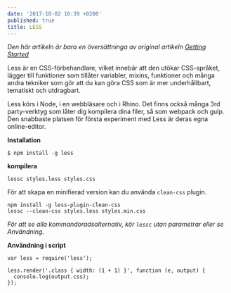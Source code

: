 ```yaml
---
date: '2017-10-02 16:39 +0200'
published: true
title: LESS
---
```

*Den här artikeln är bara en översättninga av original artikeln [Getting Started](http://lesscss.org/)*

Less är en CSS-förbehandlare, vilket innebär att den utökar CSS-språket, lägger till funktioner som tillåter variabler, mixins, funktioner och många andra tekniker som gör att du kan göra CSS som är mer underhållbart, tematiskt och utdragbart.

Less körs i Node, i en webbläsare och i Rhino. Det finns också många 3rd party-verktyg som låter dig kompilera dina filer, så som webpack och gulp. Den snabbaste platsen för första experiment med Less är deras egna online-editor.

**Installation**

```
$ npm install -g less
```

**kompilera**

```
lessc styles.less styles.css
```

För att skapa en minifierad version kan du använda `clean-css` plugin. 
```
npm install -g less-plugin-clean-css
lessc --clean-css styles.less styles.min.css
```

*För att se alla kommandoradsalternativ, kör `lessc` utan parametrar eller se Användning.*

**Användning i script**

```
var less = require('less');

less.render('.class { width: (1 + 1) }', function (e, output) {
  console.log(output.css);
});
```

